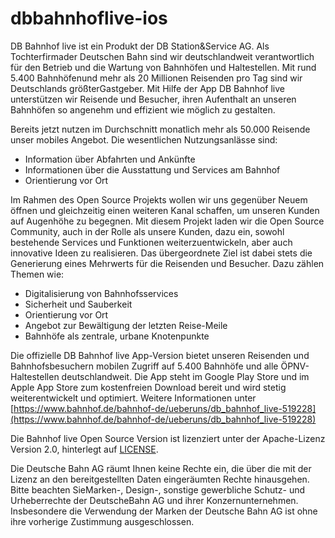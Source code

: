 # dbbahnhoflive-ios

DB Bahnhof live ist ein Produkt der DB Station&Service AG. Als Tochterfirmader Deutschen Bahn sind wir deutschlandweit verantwortlich für den Betrieb und die Wartung von Bahnhöfen und Haltestellen. Mit rund 5.400 Bahnhöfenund mehr als 20 Millionen Reisenden pro Tag sind wir Deutschlands größterGastgeber. Mit Hilfe der App DB Bahnhof live unterstützen wir Reisende und Besucher, ihren Aufenthalt an unseren Bahnhöfen so angenehm und effizient wie möglich zu gestalten.

Bereits jetzt nutzen im Durchschnitt monatlich mehr als 50.000 Reisende unser mobiles Angebot. Die wesentlichen Nutzungsanlässe sind:

* Information über Abfahrten und Ankünfte
* Informationen über die Ausstattung und Services am Bahnhof
* Orientierung vor Ort

Im Rahmen des Open Source Projekts wollen wir uns gegenüber Neuem öffnen und gleichzeitig einen weiteren Kanal schaffen, um unseren Kunden auf Augenhöhe zu begegnen. Mit diesem Projekt laden wir die Open Source Community, auch in der Rolle als unsere Kunden, dazu ein, sowohl bestehende Services und Funktionen weiterzuentwickeln, aber auch innovative Ideen zu realisieren. Das übergeordnete Ziel ist dabei stets die Generierung eines Mehrwerts für die Reisenden und Besucher. Dazu zählen Themen wie:

* Digitalisierung von Bahnhofsservices
* Sicherheit und Sauberkeit 
* Orientierung vor Ort 
* Angebot zur Bewältigung der letzten Reise-Meile 
* Bahnhöfe als zentrale, urbane Knotenpunkte

Die offizielle DB Bahnhof live App-Version bietet unseren Reisenden und Bahnhofsbesuchern mobilen Zugriff auf 5.400 Bahnhöfe und alle ÖPNV-Haltestellen deutschlandweit. Die App steht im Google Play Store und im Apple App Store zum kostenfreien Download bereit und wird stetig weiterentwickelt und optimiert. Weitere Informationen unter [https://www.bahnhof.de/bahnhof-de/ueberuns/db_bahnhof_live-519228](https://www.bahnhof.de/bahnhof-de/ueberuns/db_bahnhof_live-519228) 

Die Bahnhof live Open Source Version ist lizenziert unter der Apache-Lizenz Version 2.0, hinterlegt auf [LICENSE](https://github.com/dbbahnhoflive/dbbahnhoflive-android/blob/master/LICENSE).

Die Deutsche Bahn AG räumt Ihnen keine Rechte ein, die über die mit der Lizenz an den bereitgestellten Daten eingeräumten Rechte hinausgehen. Bitte beachten SieMarken-, Design-, sonstige gewerbliche Schutz- und Urheberrechte der DeutscheBahn AG und ihrer Konzernunternehmen. Insbesondere die Verwendung der Marken der Deutsche Bahn AG ist ohne ihre vorherige Zustimmung ausgeschlossen.

